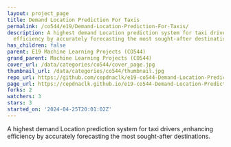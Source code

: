 ```yaml
---
layout: project_page
title: Demand Location Prediction For Taxis
permalink: /co544/e19/Demand-Location-Prediction-For-Taxis/
description: A highest demand Location prediction system for taxi drivers ,enhancing
  efficiency by accurately forecasting the most sought-after destinations.
has_children: false
parent: E19 Machine Learning Projects (CO544)
grand_parent: Machine Learning Projects (CO544)
cover_url: /data/categories/co544/cover_page.jpg
thumbnail_url: /data/categories/co544/thumbnail.jpg
repo_url: https://github.com/cepdnaclk/e19-co544-Demand-Location-Prediction-For-Taxis
page_url: https://cepdnaclk.github.io/e19-co544-Demand-Location-Prediction-For-Taxis
forks: 2
watchers: 3
stars: 3
started_on: '2024-04-25T20:01:02Z'
---
```


A highest demand Location prediction system for taxi drivers ,enhancing efficiency by accurately forecasting the most sought-after destinations.
